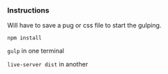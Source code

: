### Instructions

Will have to save a pug or css file to start the gulping.

`npm install`

`gulp` in one terminal

`live-server dist` in another
